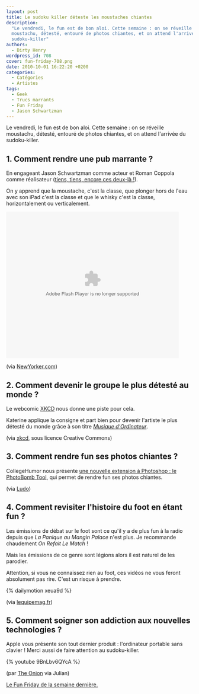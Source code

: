 ```yaml
---
layout: post
title: Le sudoku killer déteste les moustaches chiantes
description:
  "Le vendredi, le fun est de bon aloi. Cette semaine : on se réveille
  moustachu, détesté, entouré de photos chiantes, et on attend l'arrivée du
  sudoku-killer"
authors:
  - Dirty Henry
wordpress_id: 708
cover: fun-friday-708.png
date: 2010-10-01 16:22:20 +0200
categories:
  - Catégories
  - Artistes
tags:
  - Geek
  - Trucs marrants
  - Fun Friday
  - Jason Schwartzman
---
```


Le vendredi, le fun est de bon aloi. Cette semaine : on se réveille moustachu,
détesté, entouré de photos chiantes, et on attend l'arrivée du sudoku-killer.

## 1. Comment rendre une pub marrante ?

En engageant Jason Schwartzman comme acteur et Roman Coppola comme réalisateur
([tiens, tiens, encore ces deux-là !](201)).

On y apprend que la moustache, c'est la classe, que plonger hors de l'eau avec
son iPad c'est la classe et que le whisky c'est la classe, horizontalement ou
verticalement.

<embed src="http://c.brightcove.com/services/viewer/federated_f8/1827871374" bgcolor="#FFFFFF" flashVars="videoId=617212348001&linkBaseURL=http%3A%2F%2Fwww.newyorker.com%2Fonline%2Fblogs%2Fnewsdesk%2F2010%2F09%2Fjason-schwartzman-ipad-video.html&playerId=1827871374&viewerSecureGatewayURL=https://console.brightcove.com/services/amfgateway&servicesURL=http://services.brightcove.com/services&cdnURL=http://admin.brightcove.com&domain=embed&autoStart=false&" base="http://admin.brightcove.com" name="flashObj" width="466" height="395" seamlesstabbing="false" type="application/x-shockwave-flash" swLiveConnect="true" pluginspage="http://www.macromedia.com/shockwave/download/index.cgi?P1_Prod_Version=ShockwaveFlash"></embed>

(via
[NewYorker.com](http://www.newyorker.com/online/blogs/newsdesk/2010/09/jason-schwartzman-ipad-video.html))

## 2. Comment devenir le groupe le plus détesté au monde ?

Le webcomic [XKCD](http://xkcd.com/780/) nous donne une piste pour cela.

<img399>

Katerine applique la consigne et part bien pour devenir l'artiste le plus
détesté du monde grâce à son titre
[_Musique d'Ordinateur_](http://www.deezer.com/listen-7045903).

(via [xkcd](http://xkcd.com), sous licence Creative Commons)

## 3. Comment rendre fun ses photos chiantes ?

CollegeHumor nous présente
[une nouvelle extension à Photoshop : le PhotoBomb Tool](http://www.collegehumor.com/video:1940686),
qui permet de rendre fun ses photos chiantes.

[<img400>](http://www.collegehumor.com/video:1940686)

(via [Ludo](http://www.geeek.org/post/photoshop-cs11-et-le-photobomb-tool-892))

## 4. Comment revisiter l'histoire du foot en étant fun ?

Les émissions de débat sur le foot sont ce qu'il y a de plus fun à la radio
depuis que _La Panique au Mangin Palace_ n'est plus. Je recommande chaudement
_On Refait Le Match_ !

Mais les émissions de ce genre sont légions alors il est naturel de les
parodier.

Attention, si vous ne connaissez rien au foot, ces vidéos ne vous feront
absolument pas rire. C'est un risque à prendre.

{% dailymotion xeua9d %}

(via
[lequipemag.fr](http://www.lequipemag.fr/EquipeMag/Blogs/les-deux-dingues-de-l-after-20100916_183228.html))

## 5. Comment soigner son addiction aux nouvelles technologies ?

Apple vous présente son tout dernier produit : l'ordinateur portable sans
clavier ! Merci aussi de faire attention au sudoku-killer.

{% youtube 9BnLbv6QYcA %}

(par [The Onion](http://www.theonion.com/) via Julian)

[Le Fun Friday de la semaine dernière.](705)
